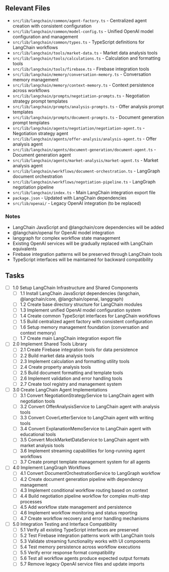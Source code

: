 ## Relevant Files

- `src/lib/langchain/common/agent-factory.ts` - Centralized agent creation with consistent configuration
- `src/lib/langchain/common/model-config.ts` - Unified OpenAI model configuration and management
- `src/lib/langchain/common/types.ts` - TypeScript definitions for LangChain workflows
- `src/lib/langchain/tools/market-data.ts` - Market data analysis tools
- `src/lib/langchain/tools/calculations.ts` - Calculation and formatting tools
- `src/lib/langchain/tools/firebase.ts` - Firebase integration tools
- `src/lib/langchain/memory/conversation-memory.ts` - Conversation memory management
- `src/lib/langchain/memory/context-memory.ts` - Context persistence across workflows
- `src/lib/langchain/prompts/negotiation-prompts.ts` - Negotiation strategy prompt templates
- `src/lib/langchain/prompts/analysis-prompts.ts` - Offer analysis prompt templates
- `src/lib/langchain/prompts/document-prompts.ts` - Document generation prompt templates
- `src/lib/langchain/agents/negotiation/negotiation-agent.ts` - Negotiation strategy agent
- `src/lib/langchain/agents/offer-analysis/analysis-agent.ts` - Offer analysis agent
- `src/lib/langchain/agents/document-generation/document-agent.ts` - Document generation agent
- `src/lib/langchain/agents/market-analysis/market-agent.ts` - Market analysis agent
- `src/lib/langchain/workflows/document-orchestration.ts` - LangGraph document orchestration
- `src/lib/langchain/workflows/negotiation-pipeline.ts` - LangGraph negotiation pipeline
- `src/lib/langchain/index.ts` - Main LangChain integration export file
- `package.json` - Updated with LangChain dependencies
- `src/lib/openai/` - Legacy OpenAI integration (to be replaced)

### Notes

- LangChain JavaScript and @langchain/core dependencies will be added
- @langchain/openai for OpenAI model integration
- langgraph for complex workflow state management
- Existing OpenAI services will be gradually replaced with LangChain equivalents
- Firebase integration patterns will be preserved through LangChain tools
- TypeScript interfaces will be maintained for backward compatibility

## Tasks

- [ ] 1.0 Setup LangChain Infrastructure and Shared Components
  - [ ] 1.1 Install LangChain JavaScript dependencies (langchain, @langchain/core, @langchain/openai, langgraph)
  - [ ] 1.2 Create base directory structure for LangChain modules
  - [ ] 1.3 Implement unified OpenAI model configuration system
  - [ ] 1.4 Create common TypeScript interfaces for LangChain workflows
  - [ ] 1.5 Build centralized agent factory with consistent configuration
  - [ ] 1.6 Setup memory management foundation (conversation and context memory)
  - [ ] 1.7 Create main LangChain integration export file

- [ ] 2.0 Implement Shared Tools Library
  - [ ] 2.1 Create Firebase integration tools for data persistence
  - [ ] 2.2 Build market data analysis tools
  - [ ] 2.3 Implement calculation and formatting utility tools
  - [ ] 2.4 Create property analysis tools
  - [ ] 2.5 Build document formatting and template tools
  - [ ] 2.6 Implement validation and error handling tools
  - [ ] 2.7 Create tool registry and management system

- [ ] 3.0 Create LangChain Agent Implementations
  - [ ] 3.1 Convert NegotiationStrategyService to LangChain agent with negotiation tools
  - [ ] 3.2 Convert OfferAnalysisService to LangChain agent with analysis tools
  - [ ] 3.3 Convert CoverLetterService to LangChain agent with writing tools
  - [ ] 3.4 Convert ExplanationMemoService to LangChain agent with educational tools
  - [ ] 3.5 Convert MockMarketDataService to LangChain agent with market analysis tools
  - [ ] 3.6 Implement streaming capabilities for long-running agent workflows
  - [ ] 3.7 Create prompt template management system for all agents

- [ ] 4.0 Implement LangGraph Workflows
  - [ ] 4.1 Convert DocumentOrchestrationService to LangGraph workflow
  - [ ] 4.2 Create document generation pipeline with dependency management
  - [ ] 4.3 Implement conditional workflow routing based on context
  - [ ] 4.4 Build negotiation pipeline workflow for complex multi-step processes
  - [ ] 4.5 Add workflow state management and persistence
  - [ ] 4.6 Implement workflow monitoring and status reporting
  - [ ] 4.7 Create workflow recovery and error handling mechanisms

- [ ] 5.0 Integration Testing and Interface Compatibility
  - [ ] 5.1 Verify all existing TypeScript interfaces are preserved
  - [ ] 5.2 Test Firebase integration patterns work with LangChain tools
  - [ ] 5.3 Validate streaming functionality works with UI components
  - [ ] 5.4 Test memory persistence across workflow executions
  - [ ] 5.5 Verify error response format compatibility
  - [ ] 5.6 Test all workflow agents produce expected output formats
  - [ ] 5.7 Remove legacy OpenAI service files and update imports 